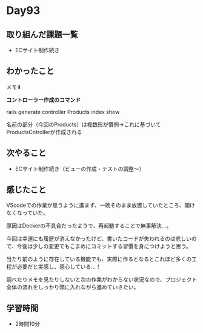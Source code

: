 # Day93
## 取り組んだ課題一覧
- ECサイト制作続き
## わかったこと
メモ⬇︎
 
**コントローラー作成のコマンド**

rails generate controller Products index show

名前の部分（今回のProducts）は複数形が慣例→これに基づいてProductsCntrollerが作成される
## 次やること
- ECサイト制作続き（ビューの作成・テストの調整〜）
## 感じたこと
VScodeでの作業が思うように進まず、一晩そのまま放置していたところ、開けなくなっていた。
 
原因はDockerの不具合だったようで、再起動することで無事解決…。
 
今回は幸運にも履歴が消えなかったけど、書いたコードが失われるのは悲しいので、今後は少しの変更でもこまめにコミットする習慣を身につけようと思う。
 
当たり前のように存在している機能でも、実際に作るとなるとこれほど多くの工程が必要だと実感し、感心している…！
 
調べたりメモを見たりしないと次の作業がわからない状況なので、プロジェクト全体の流れをしっかり頭に入れながら進めていきたい。
## 学習時間
- 2時間10分
